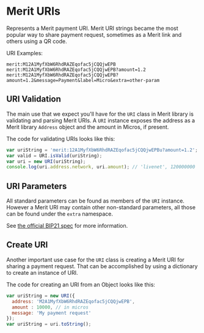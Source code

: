 # Merit URIs
Represents a Merit payment URI. Merit URI strings became the most popular way to share payment request, sometimes as a Merit link and others using a QR code.

URI Examples:

```
merit:M12A1MyfXbW6RhdRAZEqofac5jCQQjwEPB
merit:M12A1MyfXbW6RhdRAZEqofac5jCQQjwEPB?amount=1.2
merit:M12A1MyfXbW6RhdRAZEqofac5jCQQjwEPB?amount=1.2&message=Payment&label=Micro&extra=other-param
```

## URI Validation
The main use that we expect you'll have for the `URI` class in Merit library is validating and parsing Merit URIs. A `URI` instance exposes the address as a Merit library `Address` object and the amount in Micros, if present.

The code for validating URIs looks like this:

```javascript
var uriString = 'merit:12A1MyfXbW6RhdRAZEqofac5jCQQjwEPBu?amount=1.2';
var valid = URI.isValid(uriString);
var uri = new URI(uriString);
console.log(uri.address.network, uri.amount); // 'livenet', 120000000
```

## URI Parameters
All standard parameters can be found as members of the `URI` instance. However a Merit URI may contain other non-standard parameters, all those can be found under the `extra` namespace.

See [the official BIP21 spec](https://github.com/bitcoin/bips/blob/master/bip-0021.mediawiki) for more information.

## Create URI
Another important use case for the `URI` class is creating a Merit URI for sharing a payment request. That can be accomplished by using a dictionary to create an instance of URI.

The code for creating an URI from an Object looks like this:

```javascript
var uriString = new URI({
  address: 'M2A1MyfXbW6RhdRAZEqofac5jCQQjwEPB',
  amount : 10000, // in micros
  message: 'My payment request'
});
var uriString = uri.toString();
```
